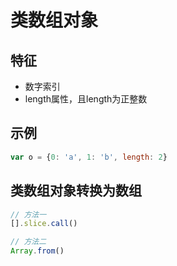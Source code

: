 # 类数组对象

## 特征

- 数字索引
- length属性，且length为正整数

## 示例

```JavaScript
var o = {0: 'a', 1: 'b', length: 2}
```

## 类数组对象转换为数组

```JavaScript
// 方法一
[].slice.call()

// 方法二
Array.from()
```